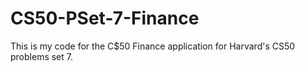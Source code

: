 # CS50-PSet-7-Finance
This is my code for the C$50 Finance application for Harvard's CS50 problems set 7.
